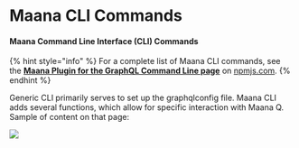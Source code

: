 # Maana CLI Commands

#### Maana Command Line Interface \(CLI\) Commands

{% hint style="info" %}
For a complete list of Maana CLI commands, see the [**Maana Plugin for the GraphQL Command Line page**](https://www.npmjs.com/package/graphql-cli-maana) on [npmjs.com](https://www.npmjs.com/package/graphql-cli-maana).
{% endhint %}

Generic CLI primarily serves to set up the graphqlconfig file.  Maana CLI adds several functions, which allow for specific interaction with Maana Q.  Sample of content on that page:

![](https://gitbooktrainingmaterials.blob.core.windows.net/images/CLI%20COMMANDS%20EXAMPLE.png)

 

